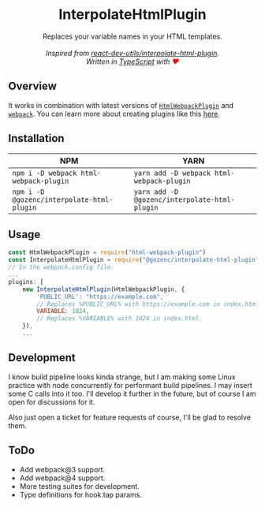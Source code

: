 <h1 align="center">InterpolateHtmlPlugin</h1>

<p align="center">Replaces your variable names in your HTML templates.<br> <br><i>Inspired from <a href="https://www.npmjs.com/package/react-dev-utils/v/6.0.0">react-dev-utils/interpolate-html-plugin</a>.<br> Written in <a href="https://www.typescriptlang.org/">TypeScript</a> with <span style="color:red">♥</span> </i></p>

## Overview

It works in combination with latest versions of [`HtmlWebpackPlugin`](https://github.com/jantimon/html-webpack-plugin]) and [`webpack`](https://webpack.js.org/). You can learn more about creating plugins like this [here](https://github.com/jantimon/html-webpack-plugin]).

## Installation

| NPM                                        | YARN                                          |
| ------------------------------------------ | --------------------------------------------- |
| `npm i -D webpack html-webpack-plugin`     | `yarn add -D webpack html-webpack-plugin`     |
| `npm i -D @gozenc/interpolate-html-plugin` | `yarn add -D @gozenc/interpolate-html-plugin` |

## Usage

```js
const HtmlWebpackPlugin = require("html-webpack-plugin")
const InterpolateHtmlPlugin = require("@gozenc/interpolate-html-plugin")
// In the webpack.config file:
...
plugins: [
    new InterpolateHtmlPlugin(HtmlWebpackPlugin, {
        'PUBLIC_URL': "https://example.com",
        // Replaces %PUBLIC_URL% with https://example.com in index.html.
        VARIABLE: 1024,
        // Replaces %VARIABLE% with 1024 in index.html.
    }),
    ...
```

## Development

I know build pipeline looks kinda strange, but I am making some Linux practice with node concurrently for performant build pipelines. I may insert some C calls into it too. I'll develop it further in the future, but of course I am open for discussions for it.

Also just open a ticket for feature requests of course, I'll be glad to resolve them.

## ToDo

-   Add webpack@3 support.
-   Add webpack@4 support.
-   More testing suites for development.
-   Type definitions for hook.tap params.
